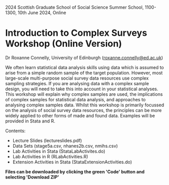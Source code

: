 2024 Scottish Graduate School of Social Science Summer School, 1100-1300, 10th June 2024, Online
# Introduction to Complex Surveys Workshop (Online Version)
Dr Roxanne Connelly, University of Edinburgh (roxanne.connelly@ed.ac.uk)


We often learn statistical data analysis skills using data which is assumed to arise from a simple random sample of the target population. However, most large-scale multi-purpose social survey data resources use complex sampling strategies. If you are analysing data with a complex sample design, you will need to take this into account in your statistical analyses. This workshop will explain why complex samples are used, the implications of complex samples for statistical data analysis, and approaches to analysing complex samples data. Whilst this workshop is primarily focussed on the analysis of social survey data resources, the principles can be more widely applied to other forms of made and found data. Examples will be provided in Stata and R.

Contents:
- Lecture Slides (lectureslides.pdf)
- Data Sets (stage5a.csv, nhanes2b.csv, nmihs.csv) 
- Lab Activities in Stata (StataLabActivites.do)
- Lab Activities in R (RLabActivities.R)
- Extension Activities in Stata (StataExtensionActivities.do)

**Files can be downloaded by clicking the green 'Code' button and selecting 'Download ZIP'**
